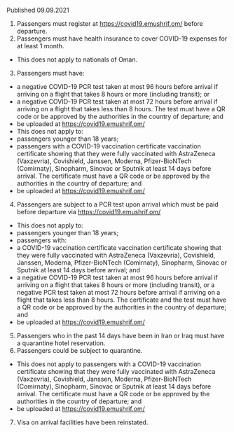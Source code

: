 Published 09.09.2021
1. Passengers must register at <a href="https://covid19.emushrif.om/">https://covid19.emushrif.om/</a> before departure.
2. Passengers must have health insurance to cover COVID-19 expenses for at least 1 month.
- This does not apply to nationals of Oman.
3. Passengers must have:
- a negative COVID-19 PCR test taken at most 96 hours before arrival if arriving on a flight that takes 8 hours or more (including transit); or
- a negative COVID-19 PCR test taken at most 72 hours before arrival if arriving on a flight that takes less than 8 hours.
The test must have a QR code or be approved by the authorities in the country of departure; and 
- be uploaded at <a href="https://covid19.emushrif.om/">https://covid19.emushrif.om/</a> 
- This does not apply to:
- passengers younger than 18 years;
- passengers with a COVID-19 vaccination certificate vaccination certificate showing that they were fully vaccinated with AstraZeneca (Vaxzevria), Covishield, Janssen, Moderna, Pfizer-BioNTech (Comirnaty), Sinopharm, Sinovac or Sputnik at least 14 days before arrival. 
The certificate must have a QR code or be approved by the authorities in the country of departure; and
- be uploaded at <a href="https://covid19.emushrif.om/">https://covid19.emushrif.om/</a>
4. Passengers are subject to a PCR test upon arrival which must be paid before departure via <a href="https://covid19.emushrif.om/">https://covid19.emushrif.om/</a> 
- This does not apply to:
- passengers younger than 18 years;
- passengers with:
- a COVID-19 vaccination certificate vaccination certificate showing that they were fully vaccinated with AstraZeneca (Vaxzevria), Covishield, Janssen, Moderna, Pfizer-BioNTech (Comirnaty), Sinopharm, Sinovac or Sputnik at least 14 days before arrival; and
- a negative COVID-19 PCR test taken at most 96 hours before arrival if arriving on a flight that takes 8 hours or more (including transit), or a negative PCR test taken at most 72 hours before arrival if arriving on a flight that takes less than 8 hours.
The certificate and the test must have a QR code or be approved by the authorities in the country of departure; and 
- be uploaded at <a href="https://covid19.emushrif.om/">https://covid19.emushrif.om/</a> 
5. Passengers who in the past 14 days have been in Iran or Iraq must have a quarantine hotel reservation.
6. Passengers could be subject to quarantine.
- This does not apply to passengers with a COVID-19 vaccination certificate showing that they were fully vaccinated with AstraZeneca (Vaxzevria), Covishield, Janssen, Moderna, Pfizer-BioNTech (Comirnaty), Sinopharm, Sinovac or Sputnik at least 14 days before arrival. 
The certificate must have a QR code or be approved by the authorities in the country of departure; and
- be uploaded at <a href="https://covid19.emushrif.om/">https://covid19.emushrif.om/</a>
7. Visa on arrival facilities have been reinstated.

